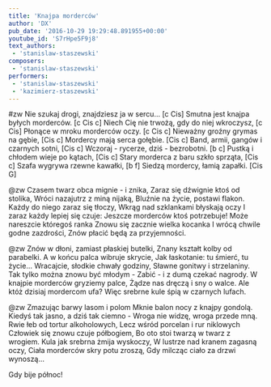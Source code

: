 ```yaml
---
title: 'Knajpa morderców'
author: 'DX'
pub_date: '2016-10-29 19:29:48.891955+00:00'
youtube_id: 'S7rHpe5F9j8'
text_authors:
 - 'stanislaw-staszewski'
composers:
 - 'stanislaw-staszewski'
performers:
 - 'stanislaw-staszewski'
 - 'kazimierz-staszewski'
---
```


#zw
Nie szukaj drogi, znajdziesz ja w sercu... [c Cis]
Smutna jest knajpa byłych morderców. [c Cis c]
Niech Cię nie trwożą, gdy do niej wkroczysz, [c Cis]
Płonące w mroku morderców oczy. [c Cis c]
Nieważny groźny grymas na gębie, [Cis c]
Mordercy mają serca gołębie.  [Cis c]
Band, armii, gangów i czarnych sotni, [Cis c]
Wczoraj - rycerze, dziś - bezrobotni. [b c]
Pustką i chłodem wieje po kątach, [Cis c]
Stary morderca z baru szkło sprząta, [Cis c]
Szafa wygrywa rzewne kawałki, [b f]
Siedzą mordercy, łamią zapałki. [Cis G]

@zw
Czasem twarz obca mignie - i znika,
Zaraz się dźwignie ktoś od stolika,
Wróci nazajutrz z miną nijaką,
Bluźnie na życie, postawi flakon.
Każdy do niego zaraz się tłoczy,
Wkrąg nad szklankami błyskają oczy
I zaraz każdy lepiej się czuje:
Jeszcze morderców ktoś potrzebuje!
Może nareszcie któregoś ranka
Znowu się zacznie wielka kocanka
I wrócą chwile godne zazdrości,
Znów płacić będą za przyjemności.

@zw
Znów w dłoni, zamiast płaskiej butelki,
Znany kształt kolby od parabelki.
A w końcu palca wibruje skrycie,
Jak łaskotanie: tu śmierć, tu życie...
Wracajcie, słodkie chwały godziny,
Sławne gonitwy i strzelaniny.
Tak tylko można znowu być młodym -
Zabić - i z dumą czekać nagrody.
W knajpie morderców gryziemy palce,
Żądze nas dręczą i sny o walce.
Ale któż dzisiaj mordercom ufa?
Więc srebrne kule śpią w czarnych lufach.

@zw
Zmazując barwy lasom i polom
Mknie balon nocy z knajpy gondolą.
Kiedyś tak jasno, a dziś tak ciemno -
Wroga nie widzę, wroga przede mną.
Rwie łeb od tortur alkoholowych,
Lecz wśród porcelan i rur niklowych
Człowiek się znowu czuje półbogiem,
Bo oto stoi twarzą w twarz z wrogiem.
Kula jak srebrna żmija wyskoczy,
W lustrze nad kranem zagasną oczy,
Ciała morderców skry potu zroszą,
Gdy milcząc ciało za drzwi wynoszą...

Gdy bije północ!